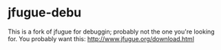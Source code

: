 # jfugue-debu
This is a fork of jfugue for debuggin; probably not the one you're looking for. You probably want this: http://www.jfugue.org/download.html
